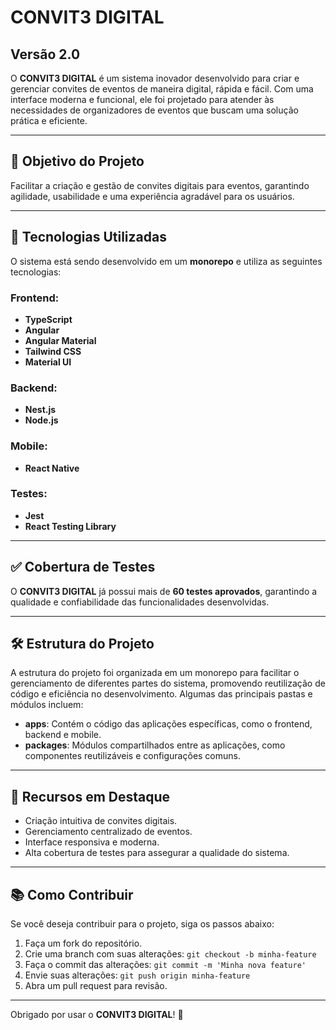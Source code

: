 # CONVIT3 DIGITAL

## Versão 2.0

O **CONVIT3 DIGITAL** é um sistema inovador desenvolvido para criar e gerenciar convites de eventos de maneira digital, rápida e fácil. Com uma interface moderna e funcional, ele foi projetado para atender às necessidades de organizadores de eventos que buscam uma solução prática e eficiente.

---

## 📌 Objetivo do Projeto

Facilitar a criação e gestão de convites digitais para eventos, garantindo agilidade, usabilidade e uma experiência agradável para os usuários.

---

## 🚀 Tecnologias Utilizadas

O sistema está sendo desenvolvido em um **monorepo** e utiliza as seguintes tecnologias:

### Frontend:
- **TypeScript**
- **Angular**
- **Angular Material**
- **Tailwind CSS**
- **Material UI**

### Backend:
- **Nest.js**
- **Node.js**

### Mobile:
- **React Native**

### Testes:
- **Jest**
- **React Testing Library**

---

## ✅ Cobertura de Testes

O **CONVIT3 DIGITAL** já possui mais de **60 testes aprovados**, garantindo a qualidade e confiabilidade das funcionalidades desenvolvidas.

---

## 🛠 Estrutura do Projeto

A estrutura do projeto foi organizada em um monorepo para facilitar o gerenciamento de diferentes partes do sistema, promovendo reutilização de código e eficiência no desenvolvimento. Algumas das principais pastas e módulos incluem:

- **apps**: Contém o código das aplicações específicas, como o frontend, backend e mobile.
- **packages**: Módulos compartilhados entre as aplicações, como componentes reutilizáveis e configurações comuns.

---

## 🌟 Recursos em Destaque

- Criação intuitiva de convites digitais.
- Gerenciamento centralizado de eventos.
- Interface responsiva e moderna.
- Alta cobertura de testes para assegurar a qualidade do sistema.

---

## 📚 Como Contribuir

Se você deseja contribuir para o projeto, siga os passos abaixo:

1. Faça um fork do repositório.
2. Crie uma branch com suas alterações: `git checkout -b minha-feature`
3. Faça o commit das alterações: `git commit -m 'Minha nova feature'`
4. Envie suas alterações: `git push origin minha-feature`
5. Abra um pull request para revisão.

---

Obrigado por usar o **CONVIT3 DIGITAL**! 🎉

